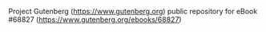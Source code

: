 Project Gutenberg (https://www.gutenberg.org) public repository for
eBook #68827 (https://www.gutenberg.org/ebooks/68827)
